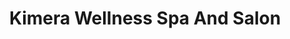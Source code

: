 ---
title: "Kimera Wellness Spa And Salon"
url: /bangalore/kimera-wellness-spa-and-salon/
shop: beauty
---